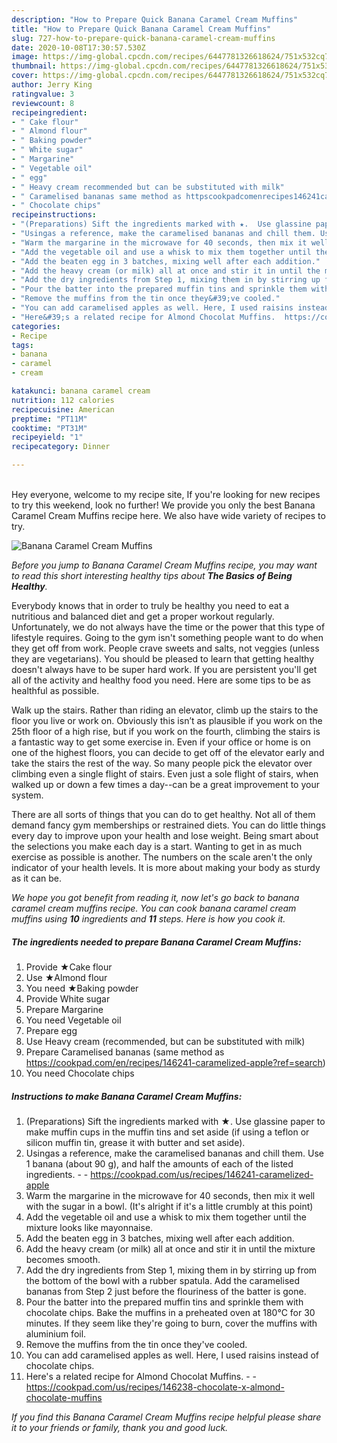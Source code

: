 ```yaml
---
description: "How to Prepare Quick Banana Caramel Cream Muffins"
title: "How to Prepare Quick Banana Caramel Cream Muffins"
slug: 727-how-to-prepare-quick-banana-caramel-cream-muffins
date: 2020-10-08T17:30:57.530Z
image: https://img-global.cpcdn.com/recipes/6447781326618624/751x532cq70/banana-caramel-cream-muffins-recipe-main-photo.jpg
thumbnail: https://img-global.cpcdn.com/recipes/6447781326618624/751x532cq70/banana-caramel-cream-muffins-recipe-main-photo.jpg
cover: https://img-global.cpcdn.com/recipes/6447781326618624/751x532cq70/banana-caramel-cream-muffins-recipe-main-photo.jpg
author: Jerry King
ratingvalue: 3
reviewcount: 8
recipeingredient:
- " Cake flour"
- " Almond flour"
- " Baking powder"
- " White sugar"
- " Margarine"
- " Vegetable oil"
- " egg"
- " Heavy cream recommended but can be substituted with milk"
- " Caramelised bananas same method as httpscookpadcomenrecipes146241caramelizedapplerefsearch"
- " Chocolate chips"
recipeinstructions:
- "(Preparations) Sift the ingredients marked with ★.  Use glassine paper to make muffin cups in the muffin tins and set aside (if using a teflon or silicon muffin tin, grease it with butter and set aside)."
- "Usingas a reference, make the caramelised bananas and chill them. Use 1 banana (about 90 g), and half the amounts of each of the listed ingredients.  https://cookpad.com/us/recipes/146241-caramelized-apple"
- "Warm the margarine in the microwave for 40 seconds, then mix it well with the sugar in a bowl. (It&#39;s alright if it&#39;s a little crumbly at this point)"
- "Add the vegetable oil and use a whisk to mix them together until the mixture looks like mayonnaise."
- "Add the beaten egg in 3 batches, mixing well after each addition."
- "Add the heavy cream (or milk) all at once and stir it in until the mixture becomes smooth."
- "Add the dry ingredients from Step 1, mixing them in by stirring up from the bottom of the bowl with a rubber spatula. Add the caramelised bananas from Step 2 just before the flouriness of the batter is gone."
- "Pour the batter into the prepared muffin tins and sprinkle them with chocolate chips.  Bake the muffins in a preheated oven at 180°C for 30 minutes.  If they seem like they&#39;re going to burn, cover the muffins with aluminium foil."
- "Remove the muffins from the tin once they&#39;ve cooled."
- "You can add caramelised apples as well. Here, I used raisins instead of chocolate chips."
- "Here&#39;s a related recipe for Almond Chocolat Muffins.  https://cookpad.com/us/recipes/146238-chocolate-x-almond-chocolate-muffins"
categories:
- Recipe
tags:
- banana
- caramel
- cream

katakunci: banana caramel cream 
nutrition: 112 calories
recipecuisine: American
preptime: "PT11M"
cooktime: "PT31M"
recipeyield: "1"
recipecategory: Dinner

---
```

<br>
Hey everyone, welcome to my recipe site, If you're looking for new recipes to try this weekend, look no further! We provide you only the best Banana Caramel Cream Muffins recipe here. We also have wide variety of recipes to try.
<br>


![Banana Caramel Cream Muffins](https://img-global.cpcdn.com/recipes/6447781326618624/751x532cq70/banana-caramel-cream-muffins-recipe-main-photo.jpg)

<i>Before you jump to Banana Caramel Cream Muffins recipe, you may want to read this short interesting healthy tips about <strong>The Basics of Being Healthy</strong>.</i>

Everybody knows that in order to truly be healthy you need to eat a nutritious and balanced diet and get a proper workout regularly. Unfortunately, we do not always have the time or the power that this type of lifestyle requires. Going to the gym isn't something people want to do when they get off from work. People crave sweets and salts, not veggies (unless they are vegetarians). You should be pleased to learn that getting healthy doesn't always have to be super hard work. If you are persistent you'll get all of the activity and healthy food you need. Here are some tips to be as healthful as possible.

Walk up the stairs. Rather than riding an elevator, climb up the stairs to the floor you live or work on. Obviously this isn’t as plausible if you work on the 25th floor of a high rise, but if you work on the fourth, climbing the stairs is a fantastic way to get some exercise in. Even if your office or home is on one of the highest floors, you can decide to get off of the elevator early and take the stairs the rest of the way. So many people pick the elevator over climbing even a single flight of stairs. Even just a sole flight of stairs, when walked up or down a few times a day--can be a great improvement to your system. 

There are all sorts of things that you can do to get healthy. Not all of them demand fancy gym memberships or restrained diets. You can do little things every day to improve upon your health and lose weight. Being smart about the selections you make each day is a start. Wanting to get in as much exercise as possible is another. The numbers on the scale aren't the only indicator of your health levels. It is more about making your body as sturdy as it can be. 


<i>We hope you got benefit from reading it, now let's go back to banana caramel cream muffins recipe. You can cook banana caramel cream muffins using <strong>10</strong> ingredients and <strong>11</strong> steps. Here is how you cook it.
</i>

##### The ingredients needed to prepare Banana Caramel Cream Muffins:

1. Provide  ★Cake flour
1. Use  ★Almond flour
1. You need  ★Baking powder
1. Provide  White sugar
1. Prepare  Margarine
1. You need  Vegetable oil
1. Prepare  egg
1. Use  Heavy cream (recommended, but can be substituted with milk)
1. Prepare  Caramelised bananas (same method as https://cookpad.com/en/recipes/146241-caramelized-apple?ref=search)
1. You need  Chocolate chips


##### Instructions to make Banana Caramel Cream Muffins:

1. (Preparations) Sift the ingredients marked with ★.  Use glassine paper to make muffin cups in the muffin tins and set aside (if using a teflon or silicon muffin tin, grease it with butter and set aside).
1. Usingas a reference, make the caramelised bananas and chill them. Use 1 banana (about 90 g), and half the amounts of each of the listed ingredients. -  - https://cookpad.com/us/recipes/146241-caramelized-apple
1. Warm the margarine in the microwave for 40 seconds, then mix it well with the sugar in a bowl. (It&#39;s alright if it&#39;s a little crumbly at this point)
1. Add the vegetable oil and use a whisk to mix them together until the mixture looks like mayonnaise.
1. Add the beaten egg in 3 batches, mixing well after each addition.
1. Add the heavy cream (or milk) all at once and stir it in until the mixture becomes smooth.
1. Add the dry ingredients from Step 1, mixing them in by stirring up from the bottom of the bowl with a rubber spatula. Add the caramelised bananas from Step 2 just before the flouriness of the batter is gone.
1. Pour the batter into the prepared muffin tins and sprinkle them with chocolate chips.  Bake the muffins in a preheated oven at 180°C for 30 minutes.  If they seem like they&#39;re going to burn, cover the muffins with aluminium foil.
1. Remove the muffins from the tin once they&#39;ve cooled.
1. You can add caramelised apples as well. Here, I used raisins instead of chocolate chips.
1. Here&#39;s a related recipe for Almond Chocolat Muffins. -  - https://cookpad.com/us/recipes/146238-chocolate-x-almond-chocolate-muffins


<i>If you find this Banana Caramel Cream Muffins recipe helpful please share it to your friends or family, thank you and good luck.</i>
